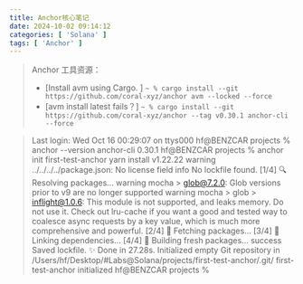 ```yaml
---
title: Anchor核心笔记
date: 2024-10-02 09:14:12
categories: [ 'Solana' ]
tags: [ 'Anchor' ]
---
```


> Anchor 工具资源：
> - [Install avm using Cargo. ] `~ % cargo install --git https://github.com/coral-xyz/anchor avm --locked --force`
> - [avm install latest fails？] `~ % cargo install --git https://github.com/coral-xyz/anchor --tag v0.30.1 anchor-cli --force`

> Last login: Wed Oct 16 00:29:07 on ttys000
hf@BENZCAR projects % anchor --version
anchor-cli 0.30.1
hf@BENZCAR projects % anchor init first-test-anchor
yarn install v1.22.22
warning ../../../../package.json: No license field
info No lockfile found.
[1/4] 🔍  Resolving packages...
warning mocha > glob@7.2.0: Glob versions prior to v9 are no longer supported
warning mocha > glob > inflight@1.0.6: This module is not supported, and leaks memory. Do not use it. Check out lru-cache if you want a good and tested way to coalesce async requests by a key value, which is much more comprehensive and powerful.
[2/4] 🚚  Fetching packages...
[3/4] 🔗  Linking dependencies...
[4/4] 🔨  Building fresh packages...
success Saved lockfile.
✨  Done in 27.28s.
Initialized empty Git repository in /Users/hf/Desktop/#Labs@Solana/projects/first-test-anchor/.git/
first-test-anchor initialized
hf@BENZCAR projects % 
